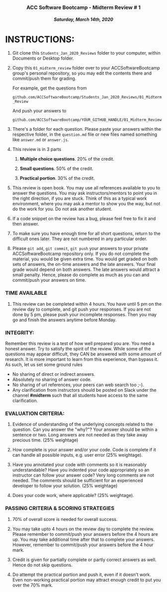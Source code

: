<center>

### ACC Software Bootcamp - Midterm Review # 1

##### Saturday, March 14th, 2020

</center>

# INSTRUCTIONS:

1. Git clone this `Students_Jan_2020_Reviews` folder to your computer, within Documents or Desktop folder.

1. Copy this `01_midterm_review` folder over to your ACCSoftwareBootcamp group's personal repository, so you may edit the contents there and commit/push them for grading.  

    For example, get the questions from

    `github.com/ACCSoftwareBootcamp/Students_Jan_2020_Reviews/01_Midterm_Review`

    And push your answers to

    `github.com/ACCSoftwareBootcamp/YOUR_GITHUB_HANDLE/01_Midterm_Review`

    
1. There's a folder for each question.  Please paste your answers within the respective folder, in the `question.md` file or new files named something like `answer.md` or `answer.js`.  

1. This review is in 3 parts

    1. **Multiple choice questions**. 20% of the credit.

    2. **Small questions**.  50% of the credit.

    3. **Practical portion**.  30% of the credit.


1. This review is open book.  You may use all references available to you to answer the questions. You may ask instructors/mentors to point you in the right direction, if you are stuck. Think of this as a typical work environment, where you may ask a mentor to show you the way, but not do the work for you. Do not ask another student.

1. If a code snippet on the review has a bug, please feel free to fix it and then answer.

1. To make sure you have enough time for all short questions, return to the difficult ones later. They are not numbered in any particular order.

1. Please `git add`, `git commit`, `git push` your answers to your private ACCSoftwareBootcamp repository only. If you do not complete the material, you would be given extra time. You would get graded on both sets of answers, the on-time answers and the late answers. Your final grade would depend on both answers. The late answers would attract a small penalty. Hence, please do complete as much as you can and commit/push your answers on time.


### TIME AVAILABLE

1. This review can be completed within 4 hours. You have until 5 pm on the review day to complete, and git push your responses. If you are not done by 5 pm, please push your incomplete responses. Then you may go and finish the answers anytime before Monday.


### INTEGRITY: 

Remember this review is a test of how well prepared you are. You need a honest answer. Try to satisfy the spirit of the review. While some of the questions may appear difficult, they CAN be answered with some amount of research. It is more important to learn from this experience, than bypass it. As such, let us set some ground rules

- No sharing of direct or indirect answers.
- Absolutely no sharing of answer code.
- No sharing of url references, your peers can web search too ;-).
- Any clarification from instructors should be posted on Slack under the channel **#midterm** such that all students have access to the same clarification. 


### EVALUATION CRITERIA:

1. Evidence of understanding of the underlying concepts related to the question. Can you answer the "why?"?  Your answer should be within a sentence or two.  Long answers are not needed as they take away precious time. (25% weightage)

1. How complete is your answer and/or your code.  Code is complete if it can handle all possible inputs, e.g. user error (25% weightage).

1. Have you annotated your code with comments so it is reasonably understandable? Have you indented your code appropriately so an instructor can follow your answer code? Very long comments are not needed. The comments should be sufficient for an experienced developer to follow your solution. (25% weightage)

1. Does your code work, where applicable? (25% weightage).


### PASSING CRITERIA & SCORING STRATEGIES

1. 70% of overall score is needed for overall success. 

1. You may take upto 4 hours on the review day to complete the review. Please remember to commit/push your answers before the 4 hours are up. You may take additional time after that to complete your answers. However, remember to commit/push your answers before the 4 hour mark.

1. Credit is given for partially complete or partly correct answers as well. Hence do not skip questions.

1. Do attempt the practical portion and push it, even if it doesn't work. Even non-working practical portion may attract enough credit to put you over the 70% mark.

